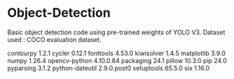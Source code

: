 # Object-Detection

Basic object detection code using pre-trained weights of YOLO V3. Dataset used : COCO evaluation dataset.



contourpy       1.2.1
cycler          0.12.1
fonttools       4.53.0
kiwisolver      1.4.5
matplotlib      3.9.0
numpy           1.26.4
opencv-python   4.10.0.84
packaging       24.1
pillow          10.3.0
pip             24.0
pyparsing       3.1.2
python-dateutil 2.9.0.post0
setuptools      65.5.0
six             1.16.0
